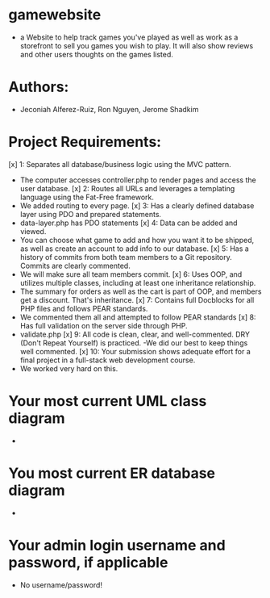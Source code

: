 # gamewebsite
- a Website to help track games you've played as well as work as a storefront to sell you games you wish to play. It will also show reviews and other users thoughts on the games listed.
# Authors:
- Jeconiah Alferez-Ruiz, Ron Nguyen, Jerome Shadkim
# Project Requirements:
[x] 1: Separates all database/business logic using the MVC pattern.
- The computer accesses controller.php to render pages and access the user database.
[x] 2: Routes all URLs and leverages a templating language using the Fat-Free framework.
- We added routing to every page.
[x] 3: Has a clearly defined database layer using PDO and prepared statements. 
- data-layer.php has PDO statements
[x] 4: Data can be added and viewed.
- You can choose what game to add and how you want it to be shipped, as well as create an account to add info to our database.
[x] 5: Has a history of commits from both team members to a Git repository. Commits are clearly commented.
- We will make sure all team members commit.
[x] 6: Uses OOP, and utilizes multiple classes, including at least one inheritance relationship.
- The summary for orders as well as the cart is part of OOP, and members get a discount. That's inheritance.
[x] 7: Contains full Docblocks for all PHP files and follows PEAR standards.
- We commented them all and attempted to follow PEAR standards
[x] 8: Has full validation on the server side through PHP.
- validate.php 
[x] 9: All code is clean, clear, and well-commented. DRY (Don't Repeat Yourself) is practiced.
-We did our best to keep things well commented.
[x] 10: Your submission shows adequate effort for a final project in a full-stack web development course.
- We worked very hard on this.
# Your most current UML class diagram
-
# You most current ER database diagram
-
# Your admin login username and password, if applicable
- No username/password!